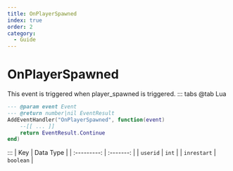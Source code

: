 ```yaml
---
title: OnPlayerSpawned
index: true
order: 2
category:
  - Guide
---
```


# OnPlayerSpawned
This event is triggered when player_spawned is triggered.
::: tabs
@tab Lua
```lua
--- @param event Event
--- @return number|nil EventResult
AddEventHandler("OnPlayerSpawned", function(event)
    --[[ ... ]]
    return EventResult.Continue
end)
```

:::
|     Key     | Data Type |
| :---------: | :-------: |
|   `userid`  |   `int`   |
| `inrestart` | `boolean` |